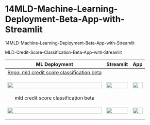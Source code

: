 # 14MLD-Machine-Learning-Deployment-Beta-App-with-Streamlit
14MLD-Machine-Learning-Deployment-Beta-App-with-Streamlit

MLD-Credit-Score-Classification-Beta-App-with-Streamlit

| ML Deployment | Streamlit | App |
|:-:|:-:|:-:|
| [Repo: mld credit score classification beta](https://github.com/celik-muhammed/MLD-Credit-Score-Classification-Beta-App-with-Streamlit/blob/master/README.md) |  |  |
| [<p style="text-align: center;"><img src="https://i.ibb.co/rc4VNc4/MLD-credit-score.png" style="display:block; margin:auto; width:100%; "></p>](https://celik-muhammed-mld-credit-score-classification-beta--app-iz7ki6.streamlitapp.com/) | <a href="https://celik-muhammed-mld-credit-score-classification-beta--app-iz7ki6.streamlitapp.com/" target="_blank"><p style="text-align: center;"><img src="https://i.ibb.co/rc4VNc4/MLD-credit-score.png" style="display:block; margin:auto; width:100%; "></p></a> | <a href="https://celik-muhammed-mld-credit-score-classification-beta--app-iz7ki6.streamlitapp.com/" target="_blank"><p style="text-align: center;"><img src="https://i.ibb.co/rc4VNc4/MLD-credit-score.png" style="display:block; margin:auto; width:100%; "></p></a> |
| mld credit score classification beta |  |  |
| [<p style="text-align: center;"><img src="https://i.ibb.co/rc4VNc4/MLD-credit-score.png" style="display:block; margin:auto; width:100%; "></p>](https://celik-muhammed-mld-credit-score-classification-beta--app-iz7ki6.streamlitapp.com/) | <a href="https://celik-muhammed-mld-credit-score-classification-beta--app-iz7ki6.streamlitapp.com/" target="_blank"><p style="text-align: center;"><img src="https://i.ibb.co/rc4VNc4/MLD-credit-score.png" style="display:block; margin:auto; width:100%; "></p></a> | <a href="https://celik-muhammed-mld-credit-score-classification-beta--app-iz7ki6.streamlitapp.com/" target="_blank"><p style="text-align: center;"><img src="https://i.ibb.co/rc4VNc4/MLD-credit-score.png" style="display:block; margin:auto; width:100%; "></p></a> |
